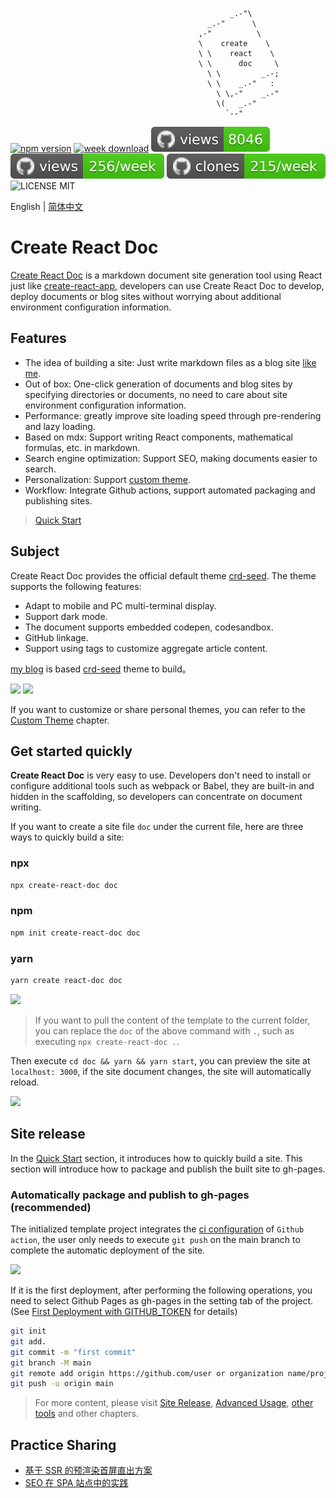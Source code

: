                                                      _.-"\
                                                _.-"      \
                                              ,-"          \
                                              \    create    \
                                              \ \    react    \
                                              \ \      doc     \
                                                \ \         _.-;
                                                \ \    _.-"   :
                                                  \ \,-"    _.-"
                                                  \(   _.-"
                                                    `--"

[![npm version](https://img.shields.io/npm/v/create-react-doc)](https://badge.fury.io/js/create-react-doc)
[![week download](https://img.shields.io/npm/dw/create-react-doc.svg)](https://www.npmjs.com/package/create-react-doc)
![views](https://raw.githubusercontent.com/MuYunyun/create-react-doc/traffic/traffic-create-react-doc/views.svg)
![views](https://raw.githubusercontent.com/MuYunyun/create-react-doc/traffic/traffic-create-react-doc/views_per_week.svg)
![clones](https://raw.githubusercontent.com/MuYunyun/create-react-doc/traffic/traffic-create-react-doc/clones_per_week.svg)
![LICENSE MIT](https://img.shields.io/npm/l/create-react-doc.svg)

English | [简体中文](./README.md)

# Create React Doc

[Create React Doc](https://github.com/MuYunyun/create-react-doc) is a markdown document site generation tool using React just like [create-react-app](https://github.com/facebook/create-react-app), developers can use Create React Doc to develop, deploy documents or blog sites without worrying about additional environment configuration information.

## Features

* The idea of ​​building a site: Just write markdown files as a blog site [like me](https://github.com/MuYunyun/blog).
* Out of box: One-click generation of documents and blog sites by specifying directories or documents, no need to care about site environment configuration information.
* Performance: greatly improve site loading speed through pre-rendering and lazy loading.
* Based on mdx: Support writing React components, mathematical formulas, etc. in markdown.
* Search engine optimization: Support SEO, making documents easier to search.
* Personalization: Support [custom theme](https://muyunyun.cn/create-react-doc/9f41fc98).
* Workflow: Integrate Github actions, support automated packaging and publishing sites.

> [Quick Start](https://muyunyun.cn/create-react-doc/290a4219)

## Subject

Create React Doc provides the official default theme [crd-seed](https://github.com/MuYunyun/create-react-doc/tree/main/packages/crd-seed). The theme supports the following features:

* Adapt to mobile and PC multi-terminal display.
* Support dark mode.
* The document supports embedded codepen, codesandbox.
* GitHub linkage.
* Support using tags to customize aggregate article content.

[my blog](http://muyunyun.cn/blog) is based [crd-seed](https://github.com/MuYunyun/create-react-doc/tree/main/packages/crd-seed) theme to build。

![](http://with.muyunyun.cn/90d3e357a31649b9466a828a92b6d88d.jpg)
![](http://with.muyunyun.cn/2e7440e4256debda2d73a4e6392c7146.jpg-300)

If you want to customize or share personal themes, you can refer to the [Custom Theme](https://muyunyun.cn/create-react-doc/9f41fc98) chapter.

## Get started quickly

**Create React Doc** is very easy to use. Developers don't need to install or configure additional tools such as webpack or Babel, they are built-in and hidden in the scaffolding, so developers can concentrate on document writing.

If you want to create a site file `doc` under the current file, here are three ways to quickly build a site:

### npx

```bash
npx create-react-doc doc
```

### npm

```bash
npm init create-react-doc doc
```

### yarn

```bash
yarn create react-doc doc
```

![](http://with.muyunyun.cn/0f0cf6e8cb68b18399eac2927f74b063.jpg)

> If you want to pull the content of the template to the current folder, you can replace the `doc` of the above command with `.`, such as executing `npx create-react-doc .`.

Then execute `cd doc && yarn && yarn start`, you can preview the site at `localhost: 3000`, if the site document changes, the site will automatically reload.

<img src="http://with.muyunyun.cn/2bbd4d8da3165e1a09a88f5e6a114009.jpg" width="900" />

## Site release

In the [Quick Start](http://muyunyun.cn/create-react-doc/QuickStart) section, it introduces how to quickly build a site. This section will introduce how to package and publish the built site to gh-pages.

### Automatically package and publish to gh-pages (recommended)

The initialized template project integrates the [ci configuration](https://github.com/MuYunyun/create-react-doc/blob/main/packages/templates/default/.github/workflows/gh-pages.yml) of `Github action`, the user only needs to execute `git push` on the main branch to complete the automatic deployment of the site.

![](http://with.muyunyun.cn/ea24d511f76efe5ba5d13bb6b1609aac.jpg)

If it is the first deployment, after performing the following operations, you need to select Github Pages as gh-pages in the setting tab of the project. (See [First Deployment with GITHUB_TOKEN](https://github.com/peaceiris/actions-gh-pages#%EF%B8%8F-first-deployment-with-github_token) for details)

```bash
git init
git add.
git commit -m "first commit"
git branch -M main
git remote add origin https://github.com/user or organization name/project name.git
git push -u origin main
```

> For more content, please visit [Site Release](http://muyunyun.cn/create-react-doc/SiteRelease), [Advanced Usage](http://muyunyun.cn/create-react-doc/HighOrderusage), [other tools](http://muyunyun.cn/create-react-doc/othertools) and other chapters.

## Practice Sharing

* [基于 SSR 的预渲染首屏直出方案](http://muyunyun.cn/blog/g3v1c5bq)
* [SEO 在 SPA 站点中的实践](http://muyunyun.cn/blog/ettzfags)
